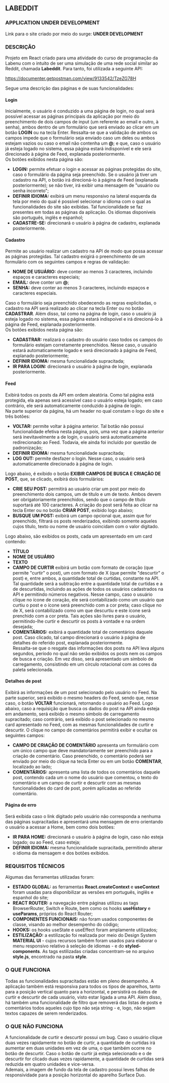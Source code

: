 ## LABEDDIT

### APPLICATION UNDER DEVELOPMENT

Link para o site criado por meio do surge: **UNDER DEVELOPMENT**
  
### DESCRIÇÃO
Projeto em React criado para uma atividade do curso de programação da Labenu com o intuito de ser uma simulação de uma rede social similar ao Reddit, chamada **Labeddit**. Para tanto, foi utilizada a seguinte API: 

https://documenter.getpostman.com/view/9133542/TzeZG78H

Segue uma descrição das páginas e de suas funcionalidades:  

#### Login

Inicialmente, o usuário é conduzido a uma página de login, no qual será possível acessar as páginas principais da aplicação por meio do preenchimento de dois campos de input (um referente ao email e outro, à senha), ambos dentro de um formulário que será enviado ao clicar em um botão **LOGIN** ou na tecla Enter. Ressalta-se que a validação de ambos os campos impede que o formulário seja enviado caso um deles ou ambos estejam vazios ou caso o email não contenha um **@**; e que, caso o usuário já esteja logado no sistema, essa página estará indisponível e ele será direcionado à página de Feed, explanada posteriormente.  
Os botões exibidos nesta página são:
- **LOGIN:** permite efetuar o login e acessar as páginas protegidas do site, caso o formulário da página seja preenchido. Se o usuário já tiver um cadastro na API, o botão irá direcioná-lo à página de Feed (explanada posteriormente); se não tiver, irá exibir uma mensagem de "usuário ou senha incorreto";
- **DEFINIR IDIOMA:** exibirá um menu responsivo na lateral esquerda da tela por meio do qual é possível selecionar o idioma com o qual as funcionalidades do site são exibidas. Tal funcionalidade se faz presentes em todas as páginas da aplicação. Os idiomas disponíveis são português, inglês e espanhol;
- **CADASTRE-SE:** direcionará o usuário à página de cadastro, explanada posteriormente.    

#### Cadastro
Permite ao usuário realizar um cadastro na API de modo que possa acessar as páginas protegidas. Tal cadastro exigirá o preenchimento de um formulário com os seguintes campos e regras de validação:
- **NOME DE USUÁRIO:** deve conter ao menos 3 caracteres, incluindo espaços e caracteres especiais;
- **EMAIL:** deve conter um **@**;
- **SENHA:** deve conter ao menos 3 caracteres, incluindo espaços e caracteres especiais.  

Caso o formulário seja preenchido obedecendo as regras explicitadas, o cadastro na API será realizado ao clicar na tecla Enter ou no botão **CADASTRAR**. Além disso, tal como na página de login, caso o usuário já esteja logado no sistema, essa página estará indispoível e irá direcioná-lo à página de Feed, explanada posteriormente.  
Os botões exibidos nesta página são:  
- **CADASTRAR:** realizará o cadastro do usuário caso todos os campos do formulário estejam corretamente preenchidos. Nesse caso, o usuário estará automaticamente logado e será direcionado à página de Feed, explanado posteriormente;
- **DEFINIR IDIOMA:** mesma funcionalidade supracitada;
- **IR PARA LOGIN:** direcionará o usuário à página de login, explanada posteriormente.     

#### Feed
Exibirá todos os posts da API em ordem aleatória. Como tal página está protegida, ela apenas será acessível caso o usuário esteja logado; em caso contrário, ele será automaticamente conduzido à página de login.   
Na parte superior da página, há um header no qual constam o logo do site e três botões:  
- **VOLTAR:** permite voltar à página anterior. Tal botão não possui funcionalidade efetiva nesta página, pois, uma vez que a página anterior será inevitavelmente a de login, o usuário será automaticamente redirecionado ao Feed. Todavia, ele ainda foi incluído por questão de padronização;
- **DEFINIR IDIOMA:** mesma funcionalidade supracitada;
- **LOG OUT:** permite desfazer o login. Nesse caso, o usuário será automaticamente direcionado à página de login.    

Logo abaixo, é exibido o botão **EXIBIR CAMPOS DE BUSCA E CRIAÇÃO DE POST**, que, se clicado, exibirá dois formulários:  
- **CRIE SEU POST:** permitirá ao usuário criar um post por meio do preenchimento dois campos, um de título e um de texto. Ambos devem ser obrigatoriamente preenchidos, sendo que o campo de título suportará até 100 caracteres. A criação do post será feita ao clicar na tecla Enter ou no botão **CRIAR POST**, exibido logo abaixo;
- **BUSQUE UM POST:** exibirá um campo opcional que, assim que for preenchido, filtrará os posts renderizados, exibindo somente aqueles cujos título, texto ou nome de usuário coincidam com o valor digitado.    

Logo abaixo, são exibidos os posts, cada um apresentado em um card contendo:  
- **TÍTULO**
- **NOME DE USUÁRIO**
- **TEXTO**
- **CAMPO DE CURTIR** exibirá um botão com formato de coração (que permite "curtir" o post), um com formato de X (que permite "descurtir" o post) e, entre ambos, a quantidade total de curtidas, constante na API. Tal quantidade será a subtração entre a quantidade total de curtidas e a de descurtidas, incluindo as ações de todos os usuários cadastrados na API e permitindo números negativos. Nesse campo, caso o usuário clique no ícone de coração, ele será contabilizado como um usuário que curtiu o post e o ícone será preenchido com a cor preta; caso clique no de X, será contabilizado como um que descurtiu e este ícone será prenchido com a cor preta. Tais ações são livres para o usuário, permitindo-lhe curtir e descurtir os posts à vontade e na ordem desejada;
- **COMENTÁRIOS:** exibirá a quantidade total de comentários daquele post. Caso clicado, tal campo direcionará o usuário à página de detalhes do referido post, explanada posteriormente.    
Ressalta-se que o resgate das informações dos posts na API leva alguns segundos, período no qual não serão exibidos os posts nem os campos de busca e criação. Em vez disso, será apresentado um símbolo de carregamento, consistindo em um círculo rotacional com as cores da paleta selecionada.   

#### Detalhes de post
Exibirá as informações de um post selecionado pelo usuário no Feed. Na parte superior, será exibido o mesmo headers do Feed, sendo que, nesse caso, o botão **VOLTAR** funcionará, retornando o usuário ao Feed. 
Logo abaixo, caso a requisição que busca os dados do post na API ainda esteja em andamento, será exibido o mesmo símbolo de carregamento supracitado; caso contrário, será exibido o post selecionado no mesmo card apresentado no Feed, com as mesmas funcionalidades de curtir e descurtir. O clique no campo de comentários permitirá exibir e ocultar os seguintes campos:  
- **CAMPO DE CRIAÇÃO DE COMENTÁRIO** apresenta um formulário com um único campo que deve mandatoriamente ser preenchido para a criação de comentário. Caso preenchido, o comentário poderá ser enviado por meio do clique na tecla Enter ou em um botão **COMENTAR**, localizado ao lado;
- **COMENTÁRIOS:** apresenta uma lista de todos os comentários daquele post, contendo cada um o nome do usuário que comentou, o texto do comentário e um campo de curtir e descurtir com as mesmas funcionalidades do card de post, porém aplicadas ao referido comentário.    

#### Página de erro
Será exibida caso o link digitado pelo usuário não corresponda a nenhuma das páginas supracitadas e apresentará uma mensagem de erro orientando o usuário a acessar a Home, bem como dois botões:  
- **IR PARA HOME:** direcionará o usuário à página de login, caso não esteja logado; ou ao Feed, caso esteja;
- **DEFINIR IDIOMA:** mesma funcionalidade supracitada, permitindo alterar o idioma da mensagem e dos botões exibidos.    

### REQUISITOS TÉCNICOS

Algumas das ferramentas utilizadas foram:
- **ESTADO GLOBAL:** as ferramentas **React.createContext** e **useContext** foram usadas para disponibilizar as versões em português, inglês e espanhol do site;
- **REACT ROUTER:** a navegação entre páginas utilizou as tags BrowserRouter, Switch e Route, bem como os hooks **useHistory** e **useParams**, próprios do React Router;
- **COMPONENTES FUNCIONAIS:** não foram usados componentes de classe, visando ao melhor desempenho do código;
- **HOOKS:** os hooks useState e useEffect foram amplamente utilizados;
- **ESTILIZAÇÃO:** a estilização foi realizada por meio do Design System **MATERIAL UI** - cujos recursos também foram usados para elaborar o menu responsivo relativo à seleção de idiomas - e do **styled-components**. As tags estilizadas criadas concentram-se no arquivo **style.js**, encontrado na pasta **style**.    

### O QUE FUNCIONA

Todas as funcionalidades supracitadas estão em pleno desempenho. A aplicação também está responsiva para todos os tipos de aparelhos, tanto para a posição vertical quanto para a horizontal, e persistirá os dados de curtir e descurtir de cada usuário, visto estar ligada a uma API. Além disso, há também uma funcionalidade de filtro que removerá das listas de posts e comentários todos aqueles cujo tipo não seja string - e, logo, não sejam textos capazes de serem renderizados. 

### O QUE NÃO FUNCIONA

A funcionalidade de curtir e descurtir possui um bug. Caso o usuário clique duas vezes rapidamente no botão de curtir, a quantidade de curtidas irá aumentar em duas unidades em vez de uma, o que também ocorre no botão de descurtir. Caso o botão de curtir já esteja selecionado e o de descurtir for clicado duas vezes rapidamente, a quantidade de curtidas será reduzida em quatro unidades e vice-versa.  
Ademais, a imagem de fundo da tela de cadastro possui leves falhas de responsividade para a posição horizontal do aparelho Surface Duo. 
